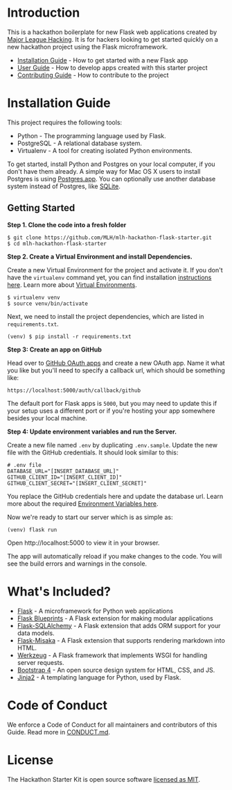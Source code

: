 # Introduction

This is a hackathon boilerplate for new Flask web applications created by [Major League Hacking](https://github.com/MLH). It is for hackers looking to get started quickly on a new hackathon project using the Flask microframework.

* [Installation Guide](#installation-guide) - How to get started with a new Flask app
* [User Guide](/user-guide) - How to develop apps created with this starter project
* [Contributing Guide](/contributing) - How to contribute to the project

# <a name='installation-guide'>Installation Guide</a>

This project requires the following tools:

* Python - The programming language used by Flask.
* PostgreSQL - A relational database system.
* Virtualenv - A tool for creating isolated Python environments.

To get started, install Python and Postgres on your local computer, if you don't have them already. A simple way for Mac OS X users to install Postgres is using [Postgres.app](https://postgresapp.com/). You can optionally use another database system instead of Postgres, like [SQLite](http://flask.pocoo.org/docs/1.0/patterns/sqlite3/).

## Getting Started

**Step 1. Clone the code into a fresh folder**

```
$ git clone https://github.com/MLH/mlh-hackathon-flask-starter.git
$ cd mlh-hackathon-flask-starter
```


**Step 2. Create a Virtual Environment and install Dependencies.**

Create a new Virtual Environment for the project and activate it. If you don't have the `virtualenv` command yet, you can find installation [instructions here](https://virtualenv.readthedocs.io/en/latest/). Learn more about [Virtual Environments](http://flask.pocoo.org/docs/1.0/installation/#virtual-environments).

```
$ virtualenv venv
$ source venv/bin/activate
```

Next, we need to install the project dependencies, which are listed in `requirements.txt`.

```
(venv) $ pip install -r requirements.txt
```

**Step 3: Create an app on GitHub**

Head over to [GitHub OAuth apps](https://github.com/settings/developers) and create a new OAuth app. Name it what you like but you'll need to specify a callback url, which should be something like:

```
https://localhost:5000/auth/callback/github
```

The default port for Flask apps is `5000`, but you may need to update this if your setup uses a different port or if you're hosting your app somewhere besides your local machine.

**Step 4: Update environment variables and run the Server.**

Create a new file named `.env` by duplicating `.env.sample`. Update the new file with the GitHub credentials. It should look similar to this:

```
# .env file
DATABASE_URL="[INSERT_DATABASE_URL]"
GITHUB_CLIENT_ID="[INSERT_CLIENT_ID]"
GITHUB_CLIENT_SECRET="[INSERT_CLIENT_SECRET]"
```

You replace the GitHub credentials here and update the database url. Learn more about the required [Environment Variables here](#environment-variables).

Now we're ready to start our server which is as simple as:

```
(venv) flask run
```

Open http://localhost:5000 to view it in your browser.

The app will automatically reload if you make changes to the code.
You will see the build errors and warnings in the console.

# What's Included?

* [Flask](http://flask.pocoo.org/) - A microframework for Python web applications
* [Flask Blueprints](http://flask.pocoo.org/docs/1.0/blueprints/) - A Flask extension for making modular applications
* [Flask-SQLAlchemy](http://flask-sqlalchemy.pocoo.org/2.3/) - A Flask extension that adds ORM support for your data models.
* [Flask-Misaka](https://flask-misaka.readthedocs.io) - A Flask extension that supports rendering markdown into HTML.
* [Werkzeug](http://werkzeug.pocoo.org/) - A Flask framework that implements WSGI for handling server requests.
* [Bootstrap 4](https://getbootstrap.com/) - An open source design system for HTML, CSS, and JS.
* [Jinja2](http://jinja.pocoo.org/docs/2.10/) - A templating language for Python, used by Flask.

# Code of Conduct

We enforce a Code of Conduct for all maintainers and contributors of this Guide. Read more in [CONDUCT.md](https://github.com/MLH/mlh-hackathon-flask-starter/blob/master/starter/docs/CONDUCT.md).

# License

The Hackathon Starter Kit is open source software [licensed as MIT](https://github.com/nlaz/github-hackathon-starter/blob/master/LICENSE.md).
